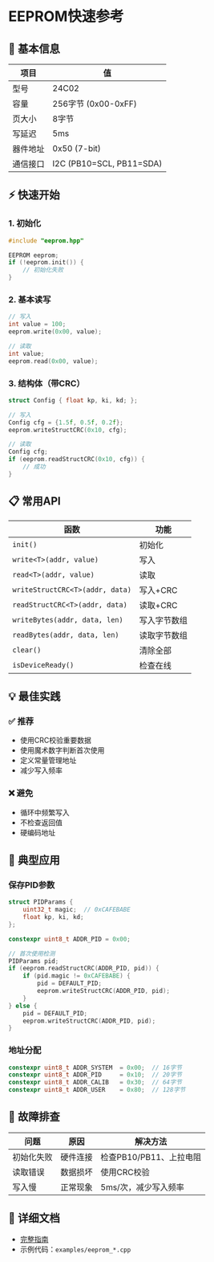 # EEPROM快速参考

## 📌 基本信息

| 项目 | 值 |
|------|-----|
| 型号 | 24C02 |
| 容量 | 256字节 (0x00-0xFF) |
| 页大小 | 8字节 |
| 写延迟 | 5ms |
| 器件地址 | 0x50 (7-bit) |
| 通信接口 | I2C (PB10=SCL, PB11=SDA) |

## ⚡ 快速开始

### 1. 初始化
```cpp
#include "eeprom.hpp"

EEPROM eeprom;
if (!eeprom.init()) {
    // 初始化失败
}
```

### 2. 基本读写
```cpp
// 写入
int value = 100;
eeprom.write(0x00, value);

// 读取
int value;
eeprom.read(0x00, value);
```

### 3. 结构体（带CRC）
```cpp
struct Config { float kp, ki, kd; };

// 写入
Config cfg = {1.5f, 0.5f, 0.2f};
eeprom.writeStructCRC(0x10, cfg);

// 读取
Config cfg;
if (eeprom.readStructCRC(0x10, cfg)) {
    // 成功
}
```

## 📋 常用API

| 函数 | 功能 |
|------|------|
| `init()` | 初始化 |
| `write<T>(addr, value)` | 写入 |
| `read<T>(addr, value)` | 读取 |
| `writeStructCRC<T>(addr, data)` | 写入+CRC |
| `readStructCRC<T>(addr, data)` | 读取+CRC |
| `writeBytes(addr, data, len)` | 写入字节数组 |
| `readBytes(addr, data, len)` | 读取字节数组 |
| `clear()` | 清除全部 |
| `isDeviceReady()` | 检查在线 |

## 💡 最佳实践

### ✅ 推荐
- 使用CRC校验重要数据
- 使用魔术数字判断首次使用
- 定义常量管理地址
- 减少写入频率

### ❌ 避免
- 循环中频繁写入
- 不检查返回值
- 硬编码地址

## 🔧 典型应用

### 保存PID参数
```cpp
struct PIDParams {
    uint32_t magic;  // 0xCAFEBABE
    float kp, ki, kd;
};

constexpr uint8_t ADDR_PID = 0x00;

// 首次使用检测
PIDParams pid;
if (eeprom.readStructCRC(ADDR_PID, pid)) {
    if (pid.magic != 0xCAFEBABE) {
        pid = DEFAULT_PID;
        eeprom.writeStructCRC(ADDR_PID, pid);
    }
} else {
    pid = DEFAULT_PID;
    eeprom.writeStructCRC(ADDR_PID, pid);
}
```

### 地址分配
```cpp
constexpr uint8_t ADDR_SYSTEM  = 0x00;  // 16字节
constexpr uint8_t ADDR_PID     = 0x10;  // 20字节
constexpr uint8_t ADDR_CALIB   = 0x30;  // 64字节
constexpr uint8_t ADDR_USER    = 0x80;  // 128字节
```

## 🐛 故障排查

| 问题 | 原因 | 解决方法 |
|------|------|---------|
| 初始化失败 | 硬件连接 | 检查PB10/PB11、上拉电阻 |
| 读取错误 | 数据损坏 | 使用CRC校验 |
| 写入慢 | 正常现象 | 5ms/次，减少写入频率 |

## 📖 详细文档

- [完整指南](./EEPROM_GUIDE.md)
- 示例代码：`examples/eeprom_*.cpp`
